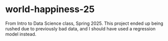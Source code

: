# world-happiness-25
From Intro to Data Science class, Spring 2025. This project ended up being rushed due to previously bad data, and I should have used a regression model instead. 

